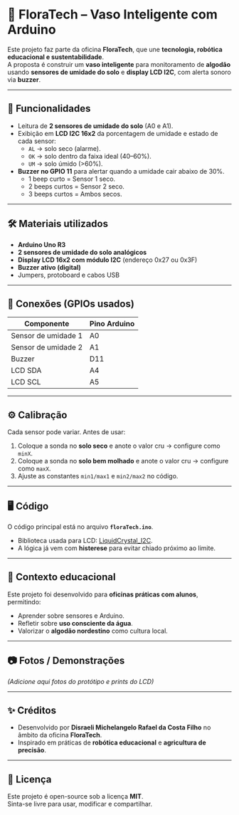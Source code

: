 # 🌱 FloraTech – Vaso Inteligente com Arduino

Este projeto faz parte da oficina **FloraTech**, que une **tecnologia, robótica educacional e sustentabilidade**.  
A proposta é construir um **vaso inteligente** para monitoramento de **algodão** usando **sensores de umidade do solo** e **display LCD I2C**, com alerta sonoro via **buzzer**.

---

## 🚀 Funcionalidades

- Leitura de **2 sensores de umidade do solo** (A0 e A1).  
- Exibição em **LCD I2C 16x2** da porcentagem de umidade e estado de cada sensor:
  - `AL` → solo seco (alarme).  
  - `OK` → solo dentro da faixa ideal (40–60%).  
  - `UM` → solo úmido (>60%).  
- **Buzzer no GPIO 11** para alertar quando a umidade cair abaixo de 30%.  
  - 1 beep curto = Sensor 1 seco.  
  - 2 beeps curtos = Sensor 2 seco.  
  - 3 beeps curtos = Ambos secos.  

---

## 🛠️ Materiais utilizados

- **Arduino Uno R3**  
- **2 sensores de umidade do solo analógicos**  
- **Display LCD 16x2 com módulo I2C** (endereço 0x27 ou 0x3F)  
- **Buzzer ativo (digital)**  
- Jumpers, protoboard e cabos USB  

---

## 📌 Conexões (GPIOs usados)

| Componente         | Pino Arduino |
|--------------------|--------------|
| Sensor de umidade 1 | A0           |
| Sensor de umidade 2 | A1           |
| Buzzer             | D11          |
| LCD SDA            | A4           |
| LCD SCL            | A5           |

---

## ⚙️ Calibração

Cada sensor pode variar. Antes de usar:
1. Coloque a sonda no **solo seco** e anote o valor cru → configure como `minX`.  
2. Coloque a sonda no **solo bem molhado** e anote o valor cru → configure como `maxX`.  
3. Ajuste as constantes `min1/max1` e `min2/max2` no código.  

---

## 🖥️ Código

O código principal está no arquivo **`floraTech.ino`**.  
- Biblioteca usada para LCD: [LiquidCrystal_I2C](https://github.com/johnrickman/LiquidCrystal_I2C).  
- A lógica já vem com **histerese** para evitar chiado próximo ao limite.  

---

## 🌾 Contexto educacional

Este projeto foi desenvolvido para **oficinas práticas com alunos**, permitindo:  
- Aprender sobre sensores e Arduino.  
- Refletir sobre **uso consciente da água**.  
- Valorizar o **algodão nordestino** como cultura local.  

---

## 📷 Fotos / Demonstrações

*(Adicione aqui fotos do protótipo e prints do LCD)*

---

## ✨ Créditos

- Desenvolvido por **Disraeli Michelangelo Rafael da Costa Filho** no âmbito da oficina **FloraTech**.  
- Inspirado em práticas de **robótica educacional** e **agricultura de precisão**.  

---

## 📄 Licença

Este projeto é open-source sob a licença **MIT**.  
Sinta-se livre para usar, modificar e compartilhar.
